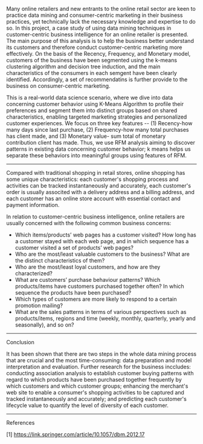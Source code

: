 Many online retailers and new entrants to the online retail sector are keen to practice data mining and consumer-centric marketing in their business practices, 
yet technically lack the necessary knowledge and expertise to do so. In this project, a case study of using data mining techniques in customer-centric
business intelligence for an online retailer is presented. The main purpose of this analysis is to help the business better understand its customers and therefore
conduct customer-centric marketing more effectively. On the basis of the Recency, Frequency, and Monetary model, customers of the business have been segmented using the k-means clustering algorithm and decision 
tree induction, and the main characteristics of the consumers in each semgent have been clearly identified. Accordingly, a set of recommendatins is further provide to the business on consumer-centric marketing.


This is a real-world data science scenario, where we dive into data concerning customer behavior using K-Means Algorithm to profile their preferences and segment them into distinct groups based on shared characteristics, enabling targeted 
marketing strategies and personalized customer experiences. We focus on three key features -- (1) Recency-how many days since last purchase,
(2) Frequency-how many total purchases has client made, and (3) Monetary value- sum total of monetary contribution client has made. Thus, we use RFM analysis aiming to discover patterns in existing data concerning customer behavior; k means helps us separate 
these behaviors into meaningful groups using features of RFM. 


--- 

Compared with traditional shopping in retail stores, online shopping has some unique characteristics: each customer's shopping process and activities can be tracked instantaneously and accurately, each customer's order is usually associted with a delivery address and a billing address, and each customer has an online store account with essential contact and payment information.

In relation to customer-centric business intelligence, online retailers are usually concerned with the following common business concerns:
* Which items/products’ web pages has a customer visited? How long has a customer stayed with each web page, and in which sequence has a customer visited a set of products’ web pages?
* Who are the most/least valuable customers to the business? What are the distinct characteristics of them?
* Who are the most/least loyal customers, and how are they characterized?
* What are customers’ purchase behaviour patterns? Which products/items have customers purchased together often? In which sequence the products have been purchased?
* Which types of customers are more likely to respond to a certain promotion mailing?
* What are the sales patterns in terms of various perspectives such as products/items, regions and time (weekly, monthly, quarterly, yearly and seasonally), and so on?



--- 

Conclusion

It has been shown that there are two steps in the whole data mining process that are crucial and the most time-consuming: data preparation and model interpretation and evaluation. Further research for the business inccludes: conducting association analysis to establish customer buying patterns with regard to which products have been purchased together frequently by which customers and which customer groups; enhancing the merchant's web site to enable a consumer's shopping activities to be captured and tracked instantaneously and accurately; and predicting each customer's lifecycle value to quantify the level of diversity of each customer.




---

References

[1] https://link.springer.com/article/10.1057/dbm.2012.17
